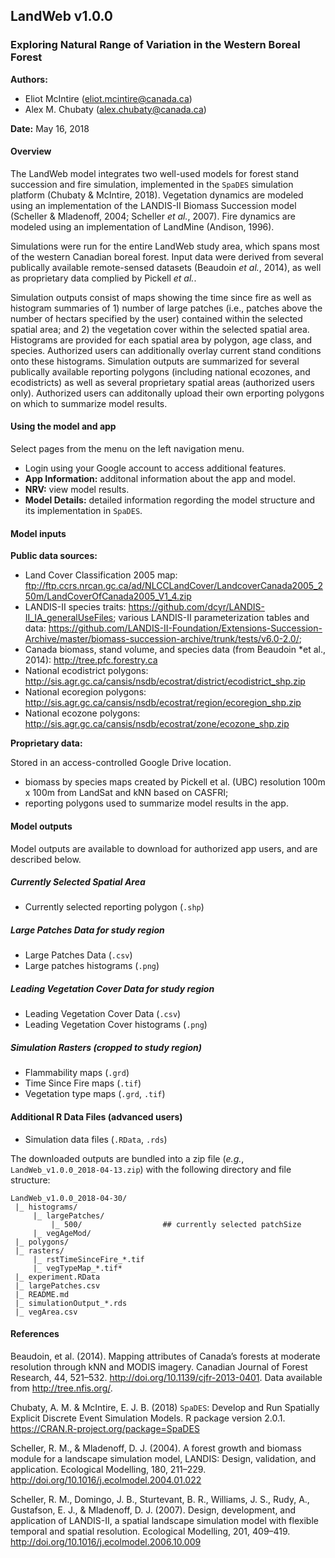 ## LandWeb v1.0.0

### Exploring Natural Range of Variation in the Western Boreal Forest

**Authors:**

- Eliot McIntire (eliot.mcintire@canada.ca)
- Alex M. Chubaty (alex.chubaty@canada.ca)

**Date:** May 16, 2018

#### Overview

The LandWeb model integrates two well-used models for forest stand succession and fire simulation, implemented in the `SpaDES` simulation platform (Chubaty & McIntire, 2018).
Vegetation dynamics are modeled using an implementation of the LANDIS-II Biomass Succession model (Scheller & Mladenoff, 2004; Scheller *et al.*, 2007).
Fire dynamics are modeled using an implementation of LandMine (Andison, 1996).

Simulations were run for the entire LandWeb study area, which spans most of the western Canadian boreal forest.
Input data were derived from several publically available remote-sensed datasets (Beaudoin *et al.*, 2014), as well as proprietary data complied by Pickell *et al.*.

Simulation outputs consist of maps showing the time since fire as well as histogram summaries of 1) number of large patches (i.e., patches above the number of hectars specified by the user) contained within the selected spatial area; and 2) the vegetation cover within the selected spatial area.
Histograms are provided for each spatial area by polygon, age class, and species.
Authorized users can additionally overlay current stand conditions onto these histograms.
Simulation outputs are summarized for several publically available reporting polygons (including national ecozones, and ecodistricts) as well as several proprietary spatial areas (authorized users only).
Authorized users can additonally upload their own erporting polygons on which to summarize model results.

#### Using the model and app

Select pages from the menu on the left navigation menu.

- Login using your Google account to access additional features.
- **App Information:** additonal information about the app and model.
- **NRV:** view model results.
- **Model Details:** detailed information regording the model structure and its implementation in `SpaDES`.

#### Model inputs

**Public data sources:**

- Land Cover Classification 2005 map: ftp://ftp.ccrs.nrcan.gc.ca/ad/NLCCLandCover/LandcoverCanada2005_250m/LandCoverOfCanada2005_V1_4.zip
- LANDIS-II species traits: https://github.com/dcyr/LANDIS-II_IA_generalUseFiles;
various LANDIS-II parameterization tables and data: https://github.com/LANDIS-II-Foundation/Extensions-Succession-Archive/master/biomass-succession-archive/trunk/tests/v6.0-2.0/;
- Canada biomass, stand volume, and species data (from Beaudoin *et al., 2014): http://tree.pfc.forestry.ca
- National ecodistrict polygons: http://sis.agr.gc.ca/cansis/nsdb/ecostrat/district/ecodistrict_shp.zip
- National ecoregion polygons: http://sis.agr.gc.ca/cansis/nsdb/ecostrat/region/ecoregion_shp.zip
- National ecozone polygons: http://sis.agr.gc.ca/cansis/nsdb/ecostrat/zone/ecozone_shp.zip

**Proprietary data:** 

Stored in an access-controlled Google Drive location.

- biomass by species maps created by Pickell et al. (UBC) resolution 100m x 100m from LandSat and kNN based on CASFRI;
- reporting polygons used to summarize model results in the app.

#### Model outputs

Model outputs are available to download for authorized app users, and are described below.

##### Currently Selected Spatial Area

- Currently selected reporting polygon (`.shp`)

##### Large Patches Data for study region

- Large Patches Data (`.csv`)
- Large patches histograms (`.png`)

##### Leading Vegetation Cover Data for study region

- Leading Vegetation Cover Data (`.csv`)
- Leading Vegetation Cover histograms (`.png`)

##### Simulation Rasters (cropped to study region)

- Flammability maps (`.grd`)
- Time Since Fire maps (`.tif`)
- Vegetation type maps (`.grd`, `.tif`)

#### Additional R Data Files (advanced users)

- Simulation data files (`.RData`, `.rds`)

The downloaded outputs are bundled into a zip file (*e.g.*, `LandWeb_v1.0.0_2018-04-13.zip`) with the following directory and file structure:

```
LandWeb_v1.0.0_2018-04-30/
 |_ histograms/
     |_ largePatches/
         |_ 500/                  ## currently selected patchSize
     |_ vegAgeMod/
 |_ polygons/
 |_ rasters/
     |_ rstTimeSinceFire_*.tif
     |_ vegTypeMap_*.tif*
 |_ experiment.RData
 |_ largePatches.csv
 |_ README.md
 |_ simulationOutput_*.rds
 |_ vegArea.csv
```

#### References

Beaudoin, et al. (2014). Mapping attributes of Canada’s forests at moderate resolution through kNN and MODIS imagery. Canadian Journal of Forest Research, 44, 521–532. http://doi.org/10.1139/cjfr-2013-0401. Data available from http://tree.nfis.org/.

Chubaty, A. M. & McIntire, E. J. B. (2018) `SpaDES`: Develop and Run Spatially Explicit Discrete Event Simulation Models. R package version 2.0.1.
https://CRAN.R-project.org/package=SpaDES

Scheller, R. M., & Mladenoff, D. J. (2004). A forest growth and biomass module for a landscape simulation model, LANDIS: Design, validation, and application. Ecological Modelling, 180, 211–229. http://doi.org/10.1016/j.ecolmodel.2004.01.022

Scheller, R. M., Domingo, J. B., Sturtevant, B. R., Williams, J. S., Rudy, A., Gustafson, E. J., & Mladenoff, D. J. (2007). Design, development, and application of LANDIS-II, a spatial landscape simulation model with flexible temporal and spatial resolution. Ecological Modelling, 201, 409–419. http://doi.org/10.1016/j.ecolmodel.2006.10.009
